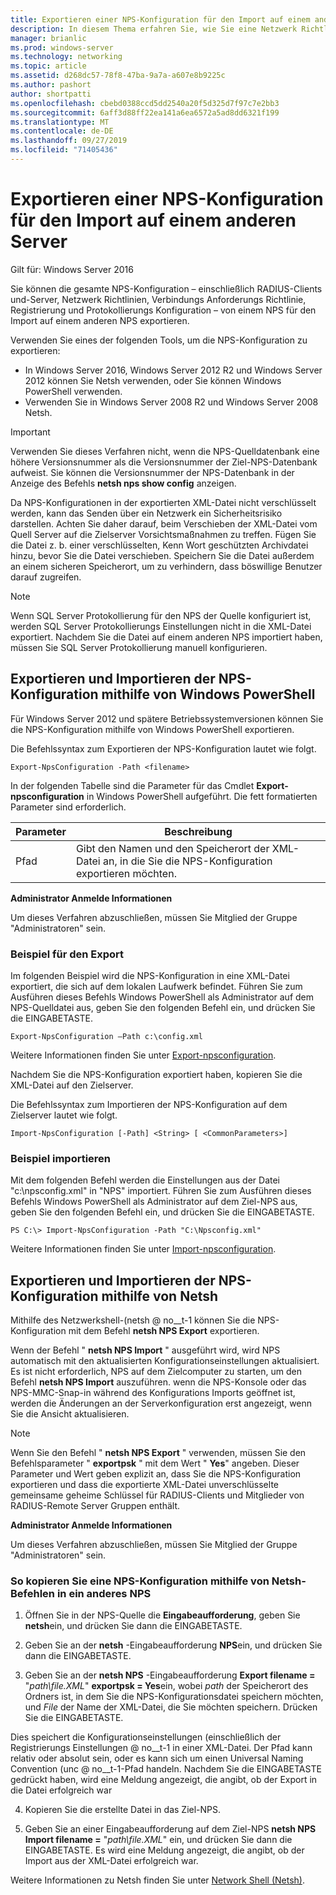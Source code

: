 ```yaml
---
title: Exportieren einer NPS-Konfiguration für den Import auf einem anderen Server
description: In diesem Thema erfahren Sie, wie Sie eine Netzwerk Richtlinien Server-Konfiguration in Windows Server 2016 exportieren.
manager: brianlic
ms.prod: windows-server
ms.technology: networking
ms.topic: article
ms.assetid: d268dc57-78f8-47ba-9a7a-a607e8b9225c
ms.author: pashort
author: shortpatti
ms.openlocfilehash: cbebd0388ccd5dd2540a20f5d325d7f97c7e2bb3
ms.sourcegitcommit: 6aff3d88ff22ea141a6ea6572a5ad8dd6321f199
ms.translationtype: MT
ms.contentlocale: de-DE
ms.lasthandoff: 09/27/2019
ms.locfileid: "71405436"
---
```

# <a name="export-an-nps-configuration-for-import-on-another-server"></a>Exportieren einer NPS-Konfiguration für den Import auf einem anderen Server

Gilt für: Windows Server 2016

Sie können die gesamte NPS-Konfiguration – einschließlich RADIUS-Clients und-Server, Netzwerk Richtlinien, Verbindungs Anforderungs Richtlinie, Registrierung und Protokollierungs Konfiguration – von einem NPS für den Import auf einem anderen NPS exportieren. 

Verwenden Sie eines der folgenden Tools, um die NPS-Konfiguration zu exportieren:

- In Windows Server 2016, Windows Server 2012 R2 und Windows Server 2012 können Sie Netsh verwenden, oder Sie können Windows PowerShell verwenden.
- Verwenden Sie in Windows Server 2008 R2 und Windows Server 2008 Netsh.

> [!IMPORTANT]
> Verwenden Sie dieses Verfahren nicht, wenn die NPS-Quelldatenbank eine höhere Versionsnummer als die Versionsnummer der Ziel-NPS-Datenbank aufweist. Sie können die Versionsnummer der NPS-Datenbank in der Anzeige des Befehls **netsh nps show config** anzeigen.

Da NPS-Konfigurationen in der exportierten XML-Datei nicht verschlüsselt werden, kann das Senden über ein Netzwerk ein Sicherheitsrisiko darstellen. Achten Sie daher darauf, beim Verschieben der XML-Datei vom Quell Server auf die Zielserver Vorsichtsmaßnahmen zu treffen. Fügen Sie die Datei z. b. einer verschlüsselten, Kenn Wort geschützten Archivdatei hinzu, bevor Sie die Datei verschieben. Speichern Sie die Datei außerdem an einem sicheren Speicherort, um zu verhindern, dass böswillige Benutzer darauf zugreifen.

> [!NOTE]
> Wenn SQL Server Protokollierung für den NPS der Quelle konfiguriert ist, werden SQL Server Protokollierungs Einstellungen nicht in die XML-Datei exportiert. Nachdem Sie die Datei auf einem anderen NPS importiert haben, müssen Sie SQL Server Protokollierung manuell konfigurieren.

## <a name="export-and-import-the-nps-configuration-by-using-windows-powershell"></a>Exportieren und Importieren der NPS-Konfiguration mithilfe von Windows PowerShell

Für Windows Server 2012 und spätere Betriebssystemversionen können Sie die NPS-Konfiguration mithilfe von Windows PowerShell exportieren.

Die Befehlssyntax zum Exportieren der NPS-Konfiguration lautet wie folgt. 

    Export-NpsConfiguration -Path <filename>

In der folgenden Tabelle sind die Parameter für das Cmdlet **Export-npsconfiguration** in Windows PowerShell aufgeführt. Die fett formatierten Parameter sind erforderlich.

|Parameter|Beschreibung|
|---------|-----------|
|Pfad|Gibt den Namen und den Speicherort der XML-Datei an, in die Sie die NPS-Konfiguration exportieren möchten.|

**Administrator Anmelde Informationen**

Um dieses Verfahren abzuschließen, müssen Sie Mitglied der Gruppe "Administratoren" sein.

### <a name="export-example"></a>Beispiel für den Export 

Im folgenden Beispiel wird die NPS-Konfiguration in eine XML-Datei exportiert, die sich auf dem lokalen Laufwerk befindet. Führen Sie zum Ausführen dieses Befehls Windows PowerShell als Administrator auf dem NPS-Quelldatei aus, geben Sie den folgenden Befehl ein, und drücken Sie die EINGABETASTE.

`Export-NpsConfiguration –Path c:\config.xml` 

Weitere Informationen finden Sie unter [Export-npsconfiguration](https://technet.microsoft.com/library/jj872749.aspx).

Nachdem Sie die NPS-Konfiguration exportiert haben, kopieren Sie die XML-Datei auf den Zielserver.

Die Befehlssyntax zum Importieren der NPS-Konfiguration auf dem Zielserver lautet wie folgt.

    Import-NpsConfiguration [-Path] <String> [ <CommonParameters>]

### <a name="import-example"></a>Beispiel importieren

Mit dem folgenden Befehl werden die Einstellungen aus der Datei "c:\npsconfig.xml" in "NPS" importiert. Führen Sie zum Ausführen dieses Befehls Windows PowerShell als Administrator auf dem Ziel-NPS aus, geben Sie den folgenden Befehl ein, und drücken Sie die EINGABETASTE.

    PS C:\> Import-NpsConfiguration -Path "C:\Npsconfig.xml"

Weitere Informationen finden Sie unter [Import-npsconfiguration](https://technet.microsoft.com/library/jj872750.aspx).

## <a name="export-and-import-the-nps-configuration-by-using-netsh"></a>Exportieren und Importieren der NPS-Konfiguration mithilfe von Netsh

Mithilfe des Netzwerkshell-\(netsh @ no__t-1 können Sie die NPS-Konfiguration mit dem Befehl **netsh NPS Export** exportieren.

Wenn der Befehl " **netsh NPS Import** " ausgeführt wird, wird NPS automatisch mit den aktualisierten Konfigurationseinstellungen aktualisiert. Es ist nicht erforderlich, NPS auf dem Zielcomputer zu starten, um den Befehl **netsh NPS Import** auszuführen. wenn die NPS-Konsole oder das NPS-MMC-Snap-in während des Konfigurations Imports geöffnet ist, werden die Änderungen an der Serverkonfiguration erst angezeigt, wenn Sie die Ansicht aktualisieren. 

> [!NOTE]
> Wenn Sie den Befehl " **netsh NPS Export** " verwenden, müssen Sie den Befehlsparameter " **exportpsk** " mit dem Wert " **Yes**" angeben. Dieser Parameter und Wert geben explizit an, dass Sie die NPS-Konfiguration exportieren und dass die exportierte XML-Datei unverschlüsselte gemeinsame geheime Schlüssel für RADIUS-Clients und Mitglieder von RADIUS-Remote Server Gruppen enthält.

**Administrator Anmelde Informationen**

Um dieses Verfahren abzuschließen, müssen Sie Mitglied der Gruppe "Administratoren" sein.

### <a name="to-copy-an-nps-configuration-to-another-nps-using-netsh-commands"></a>So kopieren Sie eine NPS-Konfiguration mithilfe von Netsh-Befehlen in ein anderes NPS

1. Öffnen Sie in der NPS-Quelle die **Eingabeaufforderung**, geben Sie **netsh**ein, und drücken Sie dann die EINGABETASTE.

2. Geben Sie an der **netsh** -Eingabeaufforderung **NPS**ein, und drücken Sie dann die EINGABETASTE. 

3. Geben Sie an der **netsh NPS** -Eingabeaufforderung **Export filename =** "*path\file.XML*" **exportpsk = Yes**ein, wobei *path* der Speicherort des Ordners ist, in dem Sie die NPS-Konfigurationsdatei speichern möchten, und *File* der Name der XML-Datei, die Sie möchten speichern. Drücken Sie die EINGABETASTE. 

Dies speichert die Konfigurationseinstellungen \(einschließlich der Registrierungs Einstellungen @ no__t-1 in einer XML-Datei. Der Pfad kann relativ oder absolut sein, oder es kann sich um einen Universal Naming Convention \(unc @ no__t-1-Pfad handeln. Nachdem Sie die EINGABETASTE gedrückt haben, wird eine Meldung angezeigt, die angibt, ob der Export in die Datei erfolgreich war

4. Kopieren Sie die erstellte Datei in das Ziel-NPS.

5. Geben Sie an einer Eingabeaufforderung auf dem Ziel-NPS **netsh NPS Import filename =** "*path\file.XML*" ein, und drücken Sie dann die EINGABETASTE. Es wird eine Meldung angezeigt, die angibt, ob der Import aus der XML-Datei erfolgreich war.

Weitere Informationen zu Netsh finden Sie unter [Network Shell (Netsh)](../netsh/netsh.md).

